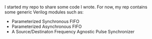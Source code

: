 I started my repo to share some code I wrote.
For now, my rep contains some generic Verilog modules such as:
* Parameterized Synchronous FIFO
* Parameterized Asynchronous FIFO
* A Source/Destinaton Frequency Agnostic Pulse Synchronizer

